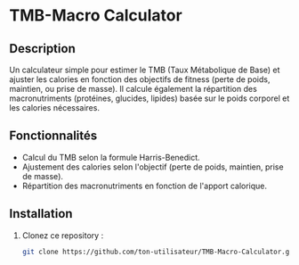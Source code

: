 # TMB-Macro Calculator

## Description
Un calculateur simple pour estimer le TMB (Taux Métabolique de Base) et ajuster les calories en fonction des objectifs de fitness (perte de poids, maintien, ou prise de masse). Il calcule également la répartition des macronutriments (protéines, glucides, lipides) basée sur le poids corporel et les calories nécessaires.

## Fonctionnalités
- Calcul du TMB selon la formule Harris-Benedict.
- Ajustement des calories selon l'objectif (perte de poids, maintien, prise de masse).
- Répartition des macronutriments en fonction de l'apport calorique.

## Installation
1. Clonez ce repository :
   ```bash
   git clone https://github.com/ton-utilisateur/TMB-Macro-Calculator.git
